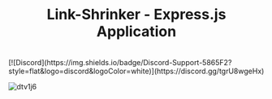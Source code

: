 <br>
<p align="center">
	<h1 align="center">
		Link-Shrinker - Express.js Application
	</h1>
<br/>
[![Discord](https://img.shields.io/badge/Discord-Support-5865F2?style=flat&logo=discord&logoColor=white)](https://discord.gg/tgrU8wgeHx) 

![dtv1j6](https://github.com/user-attachments/assets/800dec14-f69c-4f15-b3ca-50d759920a1c)
